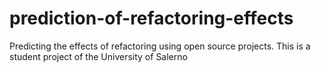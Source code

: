 # prediction-of-refactoring-effects
Predicting the effects of refactoring using open source projects. This is a student project of the University of Salerno
